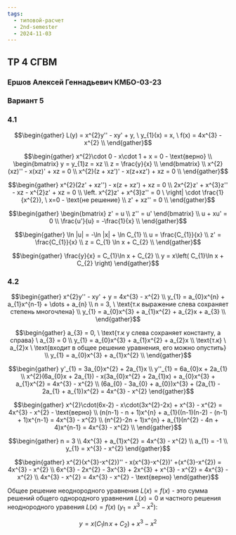 ```yaml
---
tags:
  - типовой-расчет
  - 2nd-semester
  - 2024-11-03
---
```


## ТР 4 СГВМ

### Ершов Алексей Геннадьевич КМБО-03-23

### Вариант 5

### 4.1

$$\begin{gather}
L(y) = x^{2}y'' - xy' + y, \ y_{1}(x) = x, \ f(x) = 4x^{3} - x^{2} \\
\end{gather}$$

$$\begin{gather}
x^{2}\cdot 0 - x\cdot 1 + x = 0 - \text{верно} \\
\begin{bmatrix}
y = y_{1}z = xz \\
z = \frac{y}{x} \\
\end{bmatrix} \\
x^{2}(xz)'' - x(xz)' + xz = 0 \\
x^{2}(z + xz')' - x(z+xz') + xz = 0 \\
\end{gather}$$

$$\begin{gather}
x^{2}(2z' + xz'') - x(z + xz') + xz = 0 \\
2x^{2}z' + x^{3}z'' - xz - x^{2}z' + xz = 0 \\
\left. x^{2}z' + x^{3}z'' = 0 \ \right| \cdot \frac{1}{x^{2}}, \ x=0 - \text{не решение} \\
z' + xz'' = 0 \\
\end{gather}$$

$$\begin{gather}
\begin{bmatrix}
z' = u \\
z'' = u'
\end{bmatrix} \\
u + xu' = 0 \\
\frac{u'}{u} = -\frac{1}{x} \\
\end{gather}$$

$$\begin{gather}
\ln |u| = -\ln |x| + \ln C_{1} \\
u = \frac{C_{1}}{x} \\
z' = \frac{C_{1}}{x} \\
z = C_{1} \ln x + C_{2} \\
\end{gather}$$

$$\begin{gather}
\frac{y}{x} = C_{1}\ln x + C_{2} \\
y = x\left( C_{1}\ln x + C_{2} \right)
\end{gather}$$

### 4.2

$$\begin{gather}
x^{2}y'' - xy' + y = 4x^{3} - x^{2} \\
y_{1} = a_{0}x^{n} + a_{1}x^{n-1} + \dots + a_{n} \\
n = 3, \ \text{т.к выражение слева сохраняет степень многочлена} \\
y_{1} = a_{0}x^{3} + a_{1}x^{2} + a_{2}x + a_{3} \\
\end{gather}$$

$$\begin{gather}
a_{3} = 0, \ \text{т.к y слева сохраняет константу, а справа} \ a_{3} = 0 \\
y_{1} = a_{0}x^{3} + a_{1}x^{2} + a_{2}x \\
\text{т.к} \ a_{2}x \ \text{входит в общее решение уравнения, его можно опустить} \\
y_{1} = a_{0}x^{3} + a_{1}x^{2} \\
\end{gather}$$

$$\begin{gather}
y'_{1} = 3a_{0}x^{2} + 2a_{1}x \\
y''_{1} = 6a_{0}x + 2a_{1} \\
x^{2}(6a_{0}x + 2a_{1}) - x(3a_{0}x^{2} + 2a_{1}x) + a_{0}x^{3} + a_{1}x^{2} = 4x^{3} - x^{2} \\
(6a_{0} - 3a_{0} + a_{0})x^{3} + (2a_{1} - 2a_{1} + a_{1})x^{2} = 4x^{3} - x^{2}
\end{gather}$$

$$\begin{gather}
x^{2}\cdot(6x-2) - x\cdot(3x^{2}-2x) + x^{3} - x^{2} = 4x^{3} - x^{2} - \text{верно} \\
(n(n-1) - n + 1)x^{n} + a_{1}((n-1)(n-2) - (n-1) + 1)x^{n-1} = 4x^{3} - x^{2} \\
(n^{2}-2n + 1)x^{n} + a_{1}(n^{2} - 4n + 4)x^{n-1} = 4x^{3} - x^{2} \\
\end{gather}$$

$$\begin{gather}
n = 3 \\
4x^{3} + a_{1}x^{2} = 4x^{3} - x^{2} \\
a_{1} = -1 \\
y_{1} = x^{3} - x^{2}
\end{gather}$$

$$\begin{gather}
x^{2}(x^{3}-x^{2})'' - x(x^{3}-x^{2})' +(x^{3}-x^{2}) = 4x^{3} - x^{2} \\
6x^{3} - 2x^{2} - 3x^{3} + 2x^{3} + x^{3} - x^{2} = 4x^{3} - x^{2} \\
4x^{3} - x^{2} = 4x^{3} - x^{2} - \text{верно}
\end{gather}$$

Общее решение неоднородного уравнения $L(x) = f(x)$ - это сумма решений общего однородного уравнения $L(x) = 0$ и частного решения неоднородного уравения $L(x) = f(x)$ ($y_{1} = x^{3} - x^{2}$):

$$y = x(C_{1}\ln x + C_{2}) + x^{3} - x^{2}$$
